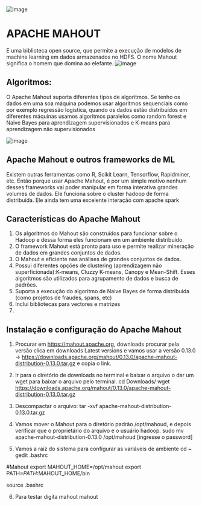 
![image](https://user-images.githubusercontent.com/87387315/141356889-3260499e-3c17-438c-b681-6e5e8de877c2.png)

# APACHE MAHOUT
E uma biblioteca open source, que permite a execução de modelos de machine learning em dados armazenados no HDFS. O nome Mahout significa o homem que domina ao elefante.
 ![image](https://user-images.githubusercontent.com/87387315/141356763-f15b729a-1156-4f22-b511-d463c58239a3.png)

## Algoritmos:
O Apache Mahout suporta diferentes tipos de algoritmos. Se tenho os dados em uma soa máquina podemos usar algoritmos sequenciais como por exemplo regressão logística, quando os dados estão distribuídos em diferentes máquinas usamos algoritmos paralelos como random forest e Naive Bayes para aprendizagem supervisionados e K-means para aprendizagem não supervisionados
 
 ![image](https://user-images.githubusercontent.com/87387315/141356816-fbe279ac-71e9-4a78-9a00-49c6f7f07498.png)

## Apache Mahout e outros frameworks de ML
Existem outras ferramentas como R, Scikit Learn, Tensorflow, Rapidminer, etc.
Então porque usar Apache Mahout, é por um simple motivo nenhum desses frameworks vai poder manipular em forma interativa grandes volumes de dados. Ele funciona sobre o cluster hadoop de forma distribuída. Ele ainda tem uma excelente interação com apache spark 

## Características do Apache Mahout
1.	Os algoritmos do Mahout são construídos para funcionar sobre o Hadoop e dessa forma eles funcionam em um ambiente distribuído.
2.	O framework Mahout está pronto para uso e permite realizar mineração de dados em grandes conjuntos de dados.
3.	O Mahout e eficiente nas análises de grandes conjuntos de dados.
4.	Possui diferentes opções de clustering (aprendizagem não superficionada):K-means, Cluzzy K-means, Canopy e Mean-Shift. Esses algoritmos são utilizados para agrupamento de dados e busca de padrões.
5.	Suporta a execução do algoritmo de Naive Bayes de forma distribuída (como projetos de fraudes, spans, etc) 
6.	Inclui bibliotecas para vectores e matrizes
7.	
## Instalação e configuração do Apache Mahout
1.	Procurar em https://mahout.apache.org, downloads procurar pela versão clica em downloads Latest versions e vamos usar a versão 0.13.0 -> https://downloads.apache.org/mahout/0.13.0/apache-mahout-distribution-0.13.0.tar.gz e copia o link.
2.	Ir para o diretório de downloads no terminal e baixar o arquivo o dar um wget para baixar o arquivo pelo terminal.
cd Downloads/
wget  https://downloads.apache.org/mahout/0.13.0/apache-mahout-distribution-0.13.0.tar.gz
3.	Descompactar o arquivo:
tar -xvf  apache-mahout-distribution-0.13.0.tar.gz

4.	Vamos mover o Mahout para o diretório padrão /opt/mahoud, e depois verificar que o proprietário do arquivo e o usuário hadoop.
       sudo mv apache-mahout-distribution-0.13.0 /opt/mahoud
[ingresse o password]
5.	Vamos a raiz do sistema para configurar as variáveis de ambiente
cd ~
gedit .bashrc

#Mahout
export MAHOUT_HOME=/opt/mahout
export PATH=$PATH:$MAHOUT_HOME/bin

source .bashrc

6.	Para testar digita mahout
mahout
